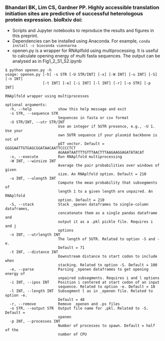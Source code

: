 ### Bhandari BK, Lim CS, Gardner PP. Highly accessible translation initiation sites are predictive of successful heterologous protein expression. bioRxiv doi: 
- Scripts and Jupyter notebooks to reproduce the results and figures in this preprint.
- Dependencies can be installed using Anaconda. For example,
```conda install -c bioconda viennarna```
- openen.py is a wrapper for RNAplfold using multiprocessing. It is useful to calculate opening energy of multi fasta sequences. The output can be analysed as in Fig1_2_S1_S2.ipynb

```console
$ python openen.py -h
usage: openen.py [-h] -s STR [-U STR/INT] [-x] [-W INT] [-u INT] [-S] [-n INT]
                 [-t INT] [-e] [-i INT] [-l INT] [-r] [-o STR] [-p INT]

RNAplfold wrapper using multiprocesses

optional arguments:
  -h, --help            show this help message and exit
  -s STR, --sequence STR
                        Sequences in fasta or csv format
  -U STR/INT, --utr STR/INT
                        Use an integer if 5UTR presence, e.g., -U 1. Use your
                        own 5UTR sequence if your plasmid backbone is not of
                        pET vector. Default = GGGGAATTGTGAGCGGATAACAATTCCCCTCT
                        AGAAATAATTTTGTTTAACTTTAAGAAGGAGATATACAT
  -x, --execute         Run RNAplfold multiprocessing
  -W INT, --winsize INT
                        Average the pair probabilities over windows of given
                        size. An RNAplfold option. Default = 210
  -u INT, --ulength INT
                        Compute the mean probability that subsegments of
                        length 1 to a given length are unpaired. An RNAplfold
                        option. Default = 210
  -S, --stack           Stack _openen dataframes to single-column dataframes,
                        concatenate them as a single pandas dataframe and
                        output it as a .pkl pickle file. Requires i and j
                        options
  -n INT, --utrlength INT
                        The length of 5UTR. Related to option -S and -e.
                        Default = 71
  -t INT, --distance INT
                        Downstream distance to start codon to include when
                        stacking. Related to option -S. Default = 100
  -e, --parse           Parsing _openen dataframes to get opening energy of
                        unpaired subsegments. Requires i and l options
  -i INT, --ipos INT    Position i centered at start codon of an input
                        sequence. Related to option -e. Default = 18
  -l INT, --length INT  Subsegment l as in _openen file. Related to option -e.
                        Default = 48
  -r, --remove          Remove _openen and .ps files
  -o STR, --output STR  Output file name for .pkl. Related to -S. Default =
                        openen
  -p INT, --processes INT
                        Number of processes to spawn. Default = half of the
                        number of CPU
```

